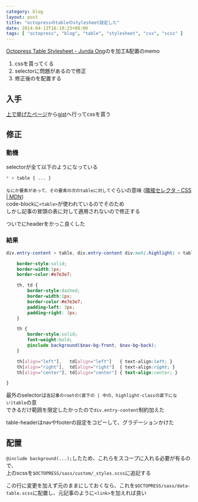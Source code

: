 ```yaml
---
category: blog
layout: post
title: "octopressのtableのstylesheet設定した"
date: 2014-04-13T16:19:23+09:00
tags: [ "octopress", "blog", "table", "stylesheet", "css", "scss" ]
---
```


[Octopress Table Stylesheet - Junda Ong](http://samwize.com/2012/09/24/octopress-table-stylesheet/)のを加工&配置のmemo

<!-- more -->

1.  cssを貰ってくる
2.  selectorに問題があるので修正
3.  修正後のを配置する

## 入手
[上で挙げたページ](http://samwize.com/2012/09/24/octopress-table-stylesheet/)から[gist](https://gist.github.com/programus/1993032#file-data-table-css)へ行ってcssを貰う

## 修正

### 動機
selectorが全て以下のようになっている

``` css
* + table { ... }
```

`なにか要素があって、その要素の次のtableに対して`ぐらいの意味 ([隣接セレクタ \- CSS \| MDN](https://developer.mozilla.org/ja/docs/Web/CSS/Adjacent\_sibling\_selectors))  
code-blockに`<table>`が使われているのでそのため  
しかし記事の冒頭の表に対して適用されないので修正する

ついでにheaderをかっこ良くした

### 結果
``` scss
div.entry-content > table, div.entry-content div:not(.highlight) > table {

    border-style:solid;
    border-width:1px;
    border-color:#e7e3e7;

    th, td {
        border-style:dashed;
        border-width:1px;
        border-color:#e7e3e7;
        padding-left: 3px;
        padding-right: 3px;
    }

    th {
        border-style:solid;
        font-weight:bold;
        @include background($nav-bg-front, $nav-bg-back);
    }

    th[align="left"],   td[align="left"]   { text-align:left; }
    th[align="right"],  td[align="right"]  { text-align:right; }
    th[align="center"], td[align="center"] { text-align:center; }

}
```

最外のselectorは`各記事のrootの(直下の | 中の、highlight-classの直下にない)table`の意  
できるだけ範囲を限定したかったので`div.entry-content`制約加えた

table-headerはnavやfooterの設定をコピーして、グラデーションかけた

## 配置
`@include background(...);`したため、これらをスコープに入れる必要が有るので、  
上のscssを`$OCTOPRESS/sass/custom/_styles.scss`に追記する

この行に変更を加えず元のままにしておくなら、これを`$OCTOPRESS/sass/data-table.scss`に配置し、元記事のように`<link>`を加えれば良い

